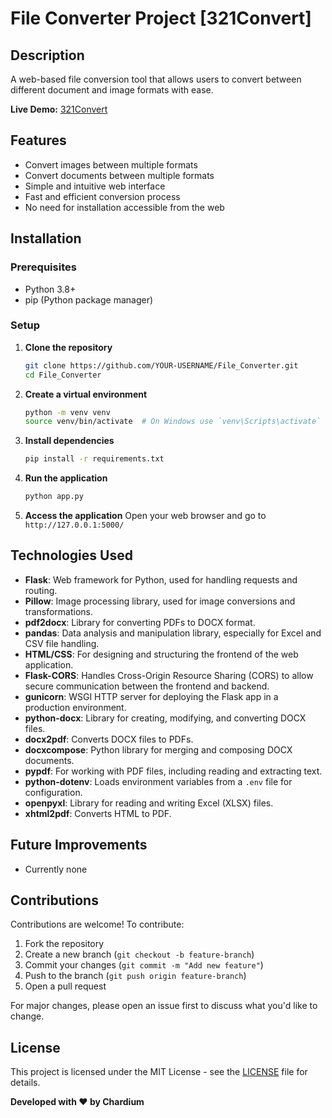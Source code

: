 # File Converter Project [321Convert]

## Description

A web-based file conversion tool that allows users to convert between different document and image formats with ease.

**Live Demo:** [321Convert](https://three21convert.onrender.com)

## Features

- Convert images between multiple formats
- Convert documents between multiple formats
- Simple and intuitive web interface
- Fast and efficient conversion process
- No need for installation accessible from the web

## Installation

### Prerequisites

- Python 3.8+
- pip (Python package manager)

### Setup

1. **Clone the repository**

   ```sh
   git clone https://github.com/YOUR-USERNAME/File_Converter.git
   cd File_Converter
   ```

2. **Create a virtual environment**

   ```sh
   python -m venv venv
   source venv/bin/activate  # On Windows use `venv\Scripts\activate`
   ```

3. **Install dependencies**

   ```sh
   pip install -r requirements.txt
   ```

4. **Run the application**

   ```sh
   python app.py
   ```

5. **Access the application**
   Open your web browser and go to `http://127.0.0.1:5000/`

## Technologies Used
- **Flask**: Web framework for Python, used for handling requests and routing.
- **Pillow**: Image processing library, used for image conversions and transformations.
- **pdf2docx**: Library for converting PDFs to DOCX format.
- **pandas**: Data analysis and manipulation library, especially for Excel and CSV file handling.
- **HTML/CSS**: For designing and structuring the frontend of the web application.
- **Flask-CORS**: Handles Cross-Origin Resource Sharing (CORS) to allow secure communication between the frontend and backend.
- **gunicorn**: WSGI HTTP server for deploying the Flask app in a production environment.
- **python-docx**: Library for creating, modifying, and converting DOCX files.
- **docx2pdf**: Converts DOCX files to PDFs.
- **docxcompose**: Python library for merging and composing DOCX documents.
- **pypdf**: For working with PDF files, including reading and extracting text.
- **python-dotenv**: Loads environment variables from a `.env` file for configuration.
- **openpyxl**: Library for reading and writing Excel (XLSX) files.
- **xhtml2pdf**: Converts HTML to PDF.

## Future Improvements
- Currently none


## Contributions

Contributions are welcome! To contribute:

1. Fork the repository
2. Create a new branch (`git checkout -b feature-branch`)
3. Commit your changes (`git commit -m "Add new feature"`)
4. Push to the branch (`git push origin feature-branch`)
5. Open a pull request

For major changes, please open an issue first to discuss what you'd like to change.

## License

This project is licensed under the MIT License - see the [LICENSE](LICENSE) file for details.

**Developed with ❤️ by Chardium**

